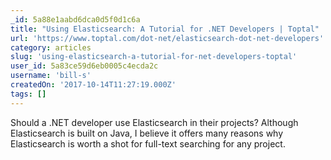 ```yaml
---
_id: 5a88e1aabd6dca0d5f0d1c6a
title: "Using Elasticsearch: A Tutorial for .NET Developers | Toptal"
url: 'https://www.toptal.com/dot-net/elasticsearch-dot-net-developers'
category: articles
slug: 'using-elasticsearch-a-tutorial-for-net-developers-toptal'
user_id: 5a83ce59d6eb0005c4ecda2c
username: 'bill-s'
createdOn: '2017-10-14T11:27:19.000Z'
tags: []
---
```


Should a .NET developer use Elasticsearch in their projects? Although Elasticsearch is built on Java, I believe it offers many reasons why Elasticsearch is worth a shot for full-text searching for any project.
